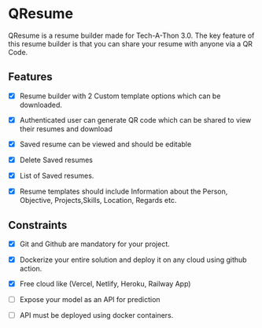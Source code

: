 # QResume
QResume is a resume builder made for Tech-A-Thon 3.0. The key feature of this resume builder is that you can share your resume with anyone via a QR Code.

## Features
- [x] Resume builder with 2 Custom template options which can be downloaded.

- [x] Authenticated user can generate QR code which can be shared to view their resumes and download

- [x] Saved resume can be viewed and should be editable

- [x] Delete Saved resumes

- [x] List of Saved resumes.

- [x] Resume templates should include Information about the Person, Objective, Projects,Skills, Location, Regards etc.

## Constraints
- [x] Git and Github are mandatory for your project.

- [x] Dockerize your entire solution and deploy it on any cloud using github action.

- [x] Free cloud like (Vercel, Netlify, Heroku, Railway App)

- [ ] Expose your model as an API for prediction

- [ ] API must be deployed using docker containers.


